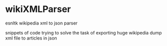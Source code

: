 # wikiXMLParser
esnltk wikipedia xml to json parser

snippets of code trying to solve the task of exporting huge wikipedia dump xml file to articles in json 
